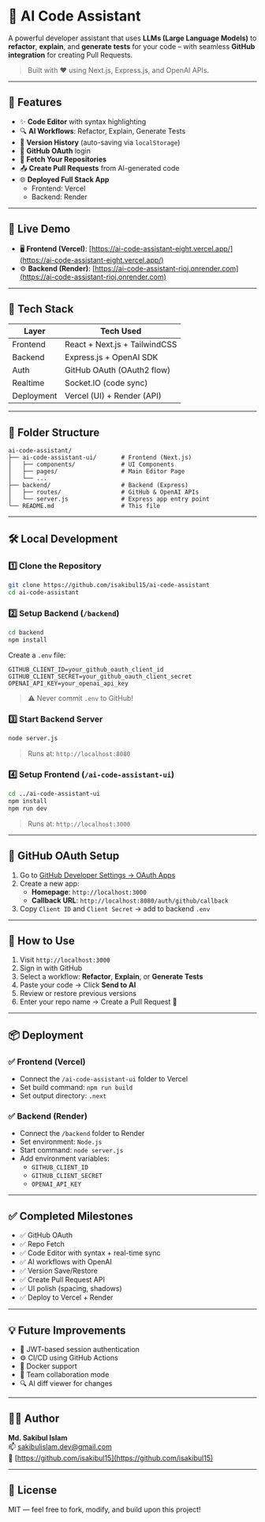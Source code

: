 # 🤖 AI Code Assistant

A powerful developer assistant that uses **LLMs (Large Language Models)** to **refactor**, **explain**, and **generate tests** for your code – with seamless **GitHub integration** for creating Pull Requests.

> Built with ❤️ using Next.js, Express.js, and OpenAI APIs.

---

## 🚀 Features

- ✨ **Code Editor** with syntax highlighting
- 🔍 **AI Workflows**: Refactor, Explain, Generate Tests
- 💾 **Version History** (auto-saving via `localStorage`)
- 🔐 **GitHub OAuth** login
- 📂 **Fetch Your Repositories**
- 📤 **Create Pull Requests** from AI-generated code
- 🌐 **Deployed Full Stack App**
  - Frontend: Vercel
  - Backend: Render

---

## 📸 Live Demo

- 🖥️ **Frontend (Vercel)**: [https://ai-code-assistant-eight.vercel.app/](https://ai-code-assistant-eight.vercel.app/)
- ⚙️ **Backend (Render)**: [https://ai-code-assistant-rioj.onrender.com](https://ai-code-assistant-rioj.onrender.com)

---

## 🧩 Tech Stack

| Layer      | Tech Used                     |
|------------|-------------------------------|
| Frontend   | React + Next.js + TailwindCSS |
| Backend    | Express.js + OpenAI SDK       |
| Auth       | GitHub OAuth (OAuth2 flow)    |
| Realtime   | Socket.IO (code sync)         |
| Deployment | Vercel (UI) + Render (API)    |

---

## 📁 Folder Structure

```
ai-code-assistant/
├── ai-code-assistant-ui/       # Frontend (Next.js)
│   ├── components/             # UI Components
│   ├── pages/                  # Main Editor Page
│   └── ...
├── backend/                    # Backend (Express)
│   ├── routes/                 # GitHub & OpenAI APIs
│   └── server.js               # Express app entry point
└── README.md                   # This file
```

---

## 🛠️ Local Development

### 1️⃣ Clone the Repository

```bash
git clone https://github.com/isakibul15/ai-code-assistant
cd ai-code-assistant
```

### 2️⃣ Setup Backend (`/backend`)

```bash
cd backend
npm install
```

Create a `.env` file:

```env
GITHUB_CLIENT_ID=your_github_oauth_client_id
GITHUB_CLIENT_SECRET=your_github_oauth_client_secret
OPENAI_API_KEY=your_openai_api_key
```

> ⚠️ Never commit `.env` to GitHub!

### 3️⃣ Start Backend Server

```bash
node server.js
```

> Runs at: `http://localhost:8080`

### 4️⃣ Setup Frontend (`/ai-code-assistant-ui`)

```bash
cd ../ai-code-assistant-ui
npm install
npm run dev
```

> Runs at: `http://localhost:3000`

---

## 🔐 GitHub OAuth Setup

1. Go to [GitHub Developer Settings → OAuth Apps](https://github.com/settings/developers)
2. Create a new app:
   - **Homepage**: `http://localhost:3000`
   - **Callback URL**: `http://localhost:8080/auth/github/callback`
3. Copy `Client ID` and `Client Secret` → add to backend `.env`

---

## 🧪 How to Use

1. Visit `http://localhost:3000`
2. Sign in with GitHub
3. Select a workflow: **Refactor**, **Explain**, or **Generate Tests**
4. Paste your code → Click **Send to AI**
5. Review or restore previous versions
6. Enter your repo name → Create a Pull Request 🎉

---

## 📦 Deployment

### ✅ Frontend (Vercel)

- Connect the `/ai-code-assistant-ui` folder to Vercel
- Set build command: `npm run build`
- Set output directory: `.next`

### ✅ Backend (Render)

- Connect the `/backend` folder to Render
- Set environment: `Node.js`
- Start command: `node server.js`
- Add environment variables:
  - `GITHUB_CLIENT_ID`
  - `GITHUB_CLIENT_SECRET`
  - `OPENAI_API_KEY`

---

## ✅ Completed Milestones

- ✅ GitHub OAuth
- ✅ Repo Fetch
- ✅ Code Editor with syntax + real-time sync
- ✅ AI workflows with OpenAI
- ✅ Version Save/Restore
- ✅ Create Pull Request API
- ✅ UI polish (spacing, shadows)
- ✅ Deploy to Vercel + Render

---

## 💡 Future Improvements

- 🔐 JWT-based session authentication
- ⚙️ CI/CD using GitHub Actions
- 🐳 Docker support
- 👥 Team collaboration mode
- 🔍 AI diff viewer for changes

---

## 👨‍💻 Author

**Md. Sakibul Islam**  
📫 sakibulislam.dev@gmail.com  
🔗 [https://github.com/isakibul15](https://github.com/isakibul15)

---

## 📄 License

MIT — feel free to fork, modify, and build upon this project!
